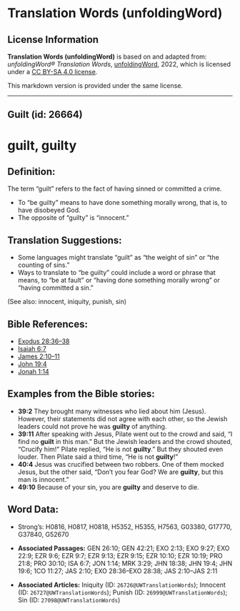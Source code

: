 # Translation Words (unfoldingWord)

## License Information

**Translation Words (unfoldingWord)** is based on and adapted from: _unfoldingWord® Translation Words_, [unfoldingWord](https://unfoldingword.org/utw), 2022, which is licensed under a [CC BY-SA 4.0 license](https://creativecommons.org/licenses/by-sa/4.0/legalcode.en).

This markdown version is provided under the same license.



--------------------------------

## Guilt (id: 26664)

guilt, guilty
=============

Definition:
-----------

The term “guilt” refers to the fact of having sinned or committed a crime.

* To “be guilty” means to have done something morally wrong, that is, to have disobeyed God.
* The opposite of “guilty” is “innocent.”

Translation Suggestions:
------------------------

* Some languages might translate “guilt” as “the weight of sin” or “the counting of sins.”
* Ways to translate to “be guilty” could include a word or phrase that means, to “be at fault” or “having done something morally wrong” or “having committed a sin.”

(See also: innocent, iniquity, punish, sin)

Bible References:
-----------------

* [Exodus 28:36–38](https://ref.ly/Exod28:36-Exod28:38)
* [Isaiah 6:7](https://ref.ly/Isa6:7)
* [James 2:10–11](https://ref.ly/Jas2:10-Jas2:11)
* [John 19:4](https://ref.ly/John19:4)
* [Jonah 1:14](https://ref.ly/Jonah1:14)

Examples from the Bible stories:
--------------------------------

* **39:2** They brought many witnesses who lied about him (Jesus). However, their statements did not agree with each other, so the Jewish leaders could not prove he was **guilty** of anything.
* **39:11** After speaking with Jesus, Pilate went out to the crowd and said, “I find no **guilt** in this man.” But the Jewish leaders and the crowd shouted, “Crucify him!” Pilate replied, “He is not **guilty**.” But they shouted even louder. Then Pilate said a third time, “He is not **guilty**!”
* **40:4** Jesus was crucified between two robbers. One of them mocked Jesus, but the other said, “Don’t you fear God? We are **guilty**, but this man is innocent.”
* **49:10** Because of your sin, you are **guilty** and deserve to die.

Word Data:
----------

* Strong’s: H0816, H0817, H0818, H5352, H5355, H7563, G03380, G17770, G37840, G52670

* **Associated Passages:** GEN 26:10; GEN 42:21; EXO 2:13; EXO 9:27; EXO 22:9; EZR 9:6; EZR 9:7; EZR 9:13; EZR 9:15; EZR 10:10; EZR 10:19; PRO 21:8; PRO 30:10; ISA 6:7; JON 1:14; MRK 3:29; JHN 18:38; JHN 19:4; JHN 19:6; 1CO 11:27; JAS 2:10; EXO 28:36–EXO 28:38; JAS 2:10–JAS 2:11
* **Associated Articles:** Iniquity (ID: `26726@UWTranslationWords`); Innocent (ID: `26727@UWTranslationWords`); Punish (ID: `26999@UWTranslationWords`); Sin (ID: `27098@UWTranslationWords`)

